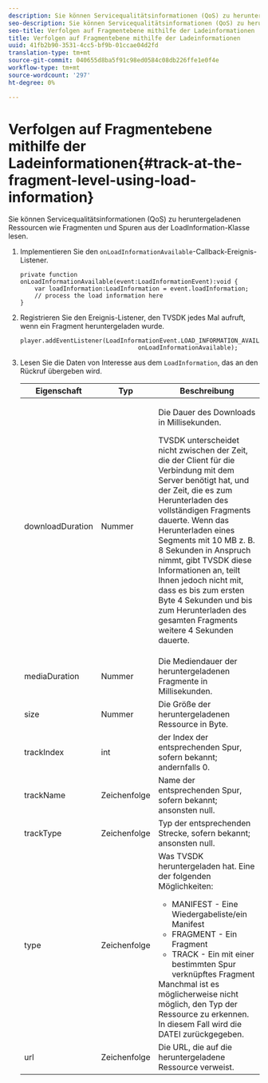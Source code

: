 ```yaml
---
description: Sie können Servicequalitätsinformationen (QoS) zu heruntergeladenen Ressourcen wie Fragmenten und Spuren aus der LoadInformation-Klasse lesen.
seo-description: Sie können Servicequalitätsinformationen (QoS) zu heruntergeladenen Ressourcen wie Fragmenten und Spuren aus der LoadInformation-Klasse lesen.
seo-title: Verfolgen auf Fragmentebene mithilfe der Ladeinformationen
title: Verfolgen auf Fragmentebene mithilfe der Ladeinformationen
uuid: 41fb2b90-3531-4cc5-bf9b-01ccae04d2fd
translation-type: tm+mt
source-git-commit: 040655d8ba5f91c98ed0584c08db226ffe1e0f4e
workflow-type: tm+mt
source-wordcount: '297'
ht-degree: 0%

---
```



# Verfolgen auf Fragmentebene mithilfe der Ladeinformationen{#track-at-the-fragment-level-using-load-information}

Sie können Servicequalitätsinformationen (QoS) zu heruntergeladenen Ressourcen wie Fragmenten und Spuren aus der LoadInformation-Klasse lesen.

1. Implementieren Sie den `onLoadInformationAvailable`-Callback-Ereignis-Listener.

   ```
   private function onLoadInformationAvailable(event:LoadInformationEvent):void { 
       var loadInformation:LoadInformation = event.loadInformation; 
       // process the load information here     
   }
   ```

1. Registrieren Sie den Ereignis-Listener, den TVSDK jedes Mal aufruft, wenn ein Fragment heruntergeladen wurde.

   ```
   player.addEventListener(LoadInformationEvent.LOAD_INFORMATION_AVAILABLE,  
                                    onLoadInformationAvailable);
   ```

1. Lesen Sie die Daten von Interesse aus dem `LoadInformation`, das an den Rückruf übergeben wird.

   <table id="table_75E61A2EB25E435DB631166A7FF64757"> 
   <thead> 
   <tr> 
      <th colname="col01" class="entry"> Eigenschaft </th> 
      <th colname="col1" class="entry"> Typ </th> 
      <th colname="col2" class="entry"> Beschreibung </th> 
   </tr> 
   </thead>
   <tbody> 
   <tr> 
      <td colname="col01"> <span class="codeph"> downloadDuration  </span> </td> 
      <td colname="col1"> <p>Nummer </p> </td> 
      <td colname="col2"> <p>Die Dauer des Downloads in Millisekunden. </p> <p>TVSDK unterscheidet nicht zwischen der Zeit, die der Client für die Verbindung mit dem Server benötigt hat, und der Zeit, die es zum Herunterladen des vollständigen Fragments dauerte. Wenn das Herunterladen eines Segments mit 10 MB z. B. 8 Sekunden in Anspruch nimmt, gibt TVSDK diese Informationen an, teilt Ihnen jedoch nicht mit, dass es bis zum ersten Byte 4 Sekunden und bis zum Herunterladen des gesamten Fragments weitere 4 Sekunden dauerte. </p> </td> 
   </tr> 
   <tr> 
      <td colname="col01"> <span class="codeph"> mediaDuration  </span> </td> 
      <td colname="col1"> <p>Nummer </p> </td> 
      <td colname="col2"> Die Mediendauer der heruntergeladenen Fragmente in Millisekunden. </td> 
   </tr> 
   <tr> 
      <td colname="col01"> <span class="codeph"> size  </span> </td> 
      <td colname="col1"> <p>Nummer </p> </td> 
      <td colname="col2"> Die Größe der heruntergeladenen Ressource in Byte. </td> 
   </tr> 
   <tr> 
      <td colname="col01"> <span class="codeph"> trackIndex  </span> </td> 
      <td colname="col1"> <p>int </p> </td> 
      <td colname="col2"> der Index der entsprechenden Spur, sofern bekannt; andernfalls 0. </td> 
   </tr> 
   <tr> 
      <td colname="col01"> <span class="codeph"> trackName  </span> </td> 
      <td colname="col1"> <p>Zeichenfolge </p> </td> 
      <td colname="col2"> Name der entsprechenden Spur, sofern bekannt; ansonsten null. </td> 
   </tr> 
   <tr> 
      <td colname="col01"> <span class="codeph"> trackType  </span> </td> 
      <td colname="col1"> <p>Zeichenfolge </p> </td> 
      <td colname="col2"> Typ der entsprechenden Strecke, sofern bekannt; ansonsten null. </td> 
   </tr> 
   <tr> 
      <td colname="col01"> <span class="codeph"> type  </span> </td> 
      <td colname="col1"> <p>Zeichenfolge </p> </td> 
      <td colname="col2"> Was TVSDK heruntergeladen hat. Eine der folgenden Möglichkeiten: 
      <ul id="ul_FA02F42D109344F4866073908CA4E835"> 
      <li id="li_0E2D3EBCAB58477FB5EA526C54FACFFB">MANIFEST - Eine Wiedergabeliste/ein Manifest </li> 
      <li id="li_D7894C2F0CB64C909C6398288EA5683A">FRAGMENT - Ein Fragment </li> 
      <li id="li_4D4FEDB7704C411B80891B5028B0C20E">TRACK - Ein mit einer bestimmten Spur verknüpftes Fragment </li> 
      </ul> Manchmal ist es möglicherweise nicht möglich, den Typ der Ressource zu erkennen. In diesem Fall wird die DATEI zurückgegeben. </td> 
   </tr> 
   <tr> 
      <td colname="col01"> <span class="codeph"> url  </span> </td> 
      <td colname="col1"> <p>Zeichenfolge </p> </td> 
      <td colname="col2"> Die URL, die auf die heruntergeladene Ressource verweist. </td> 
   </tr> 
   </tbody> 
   </table>

